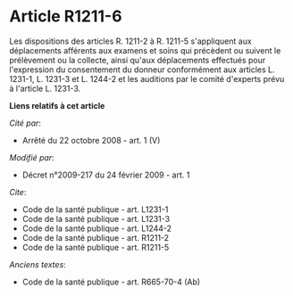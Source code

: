 # Article R1211-6

Les dispositions des articles R. 1211-2 à R. 1211-5 s'appliquent aux déplacements afférents aux examens et soins qui
précèdent ou suivent le prélèvement ou la collecte, ainsi qu'aux déplacements effectués pour l'expression du consentement du
donneur conformément aux articles L. 1231-1, L. 1231-3 et L. 1244-2 et les auditions par le comité d'experts prévu à
l'article L. 1231-3.

**Liens relatifs à cet article**

_Cité par_:

  - Arrêté du 22 octobre 2008 - art. 1 (V)

_Modifié par_:

  - Décret n°2009-217 du 24 février 2009 - art. 1

_Cite_:

  - Code de la santé publique - art. L1231-1
  - Code de la santé publique - art. L1231-3
  - Code de la santé publique - art. L1244-2
  - Code de la santé publique - art. R1211-2
  - Code de la santé publique - art. R1211-5

_Anciens textes_:

  - Code de la santé publique - art. R665-70-4 (Ab)
